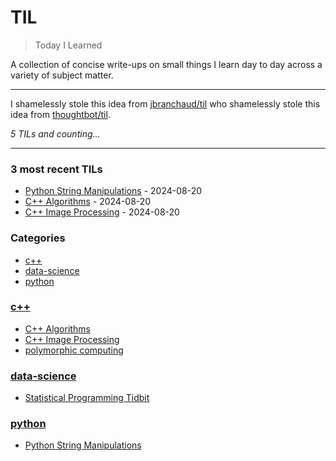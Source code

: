 # TIL
> Today I Learned

A collection of concise write-ups on small things I learn day to day across a variety of subject matter. 

---

I  shamelessly stole this idea from [jbranchaud/til][1] who shamelessly stole this idea from [thoughtbot/til][2].


_5 TILs and counting..._

---

### 3 most recent TILs

- [Python String Manipulations](python/python-string-manipulations.md) - 2024-08-20
- [C++ Algorithms](c++/c++-algorithms.md) - 2024-08-20
- [C++ Image Processing](c++/c++-image-processing.md) - 2024-08-20

### Categories

- [c++](#c++)
- [data-science](#data-science)
- [python](#python)

### [c++](#c++)
- [C++ Algorithms](c++/c++-algorithms.md)
- [C++ Image Processing](c++/c++-image-processing.md)
- [polymorphic computing](c++/polymorphic-computing.md)

### [data-science](#data-science)
- [Statistical Programming Tidbit](data-science/statistical-programming-tidbit.md)

### [python](#python)
- [Python String Manipulations](python/python-string-manipulations.md)

[1]: https://github.com/jbranchaud/til
[2]: https://github.com/thoughtbot/til

